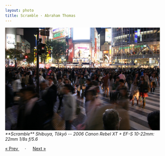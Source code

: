 ```yaml
---
layout: photo
title: Scramble · Abraham Thomas
---
```


<img src="/assets/photos/Scramble.jpg" width="540px" class="photo">

<i>
**Scramble**  
Shibuya, Tōkyō -- 2006  
Canon Rebel XT + EF-S 10-22mm: 22mm 1/8s f/5.6
</i>

<a href="/travel/lantern"> &laquo; Prev </a> &emsp; · &emsp; <a href="/travel/fence"> Next &raquo; </a>
